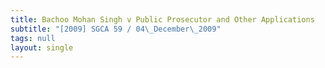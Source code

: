 ```yaml
---
title: Bachoo Mohan Singh v Public Prosecutor and Other Applications
subtitle: "[2009] SGCA 59 / 04\_December\_2009"
tags: null
layout: single
---
```


